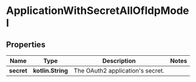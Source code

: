 
# ApplicationWithSecretAllOfIdpModel

## Properties
Name | Type | Description | Notes
------------ | ------------- | ------------- | -------------
**secret** | **kotlin.String** | The OAuth2 application&#39;s secret. | 



